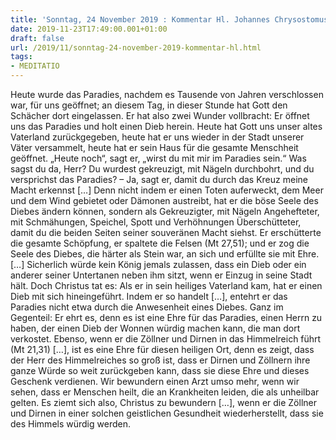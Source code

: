 ```yaml
---
title: 'Sonntag, 24 November 2019 : Kommentar Hl. Johannes Chrysostomus'
date: 2019-11-23T17:49:00.001+01:00
draft: false
url: /2019/11/sonntag-24-november-2019-kommentar-hl.html
tags: 
- MEDITATIO
---
```


Heute wurde das Paradies, nachdem es Tausende von Jahren verschlossen war, für uns geöffnet; an diesem Tag, in dieser Stunde hat Gott den Schächer dort eingelassen. Er hat also zwei Wunder vollbracht: Er öffnet uns das Paradies und holt einen Dieb herein. Heute hat Gott uns unser altes Vaterland zurückgegeben, heute hat er uns wieder in der Stadt unserer Väter versammelt, heute hat er sein Haus für die gesamte Menschheit geöffnet. „Heute noch“, sagt er, „wirst du mit mir im Paradies sein.“ Was sagst du da, Herr? Du wurdest gekreuzigt, mit Nägeln durchbohrt, und du versprichst das Paradies? – Ja, sagt er, damit du durch das Kreuz meine Macht erkennst \[…\] Denn nicht indem er einen Toten auferweckt, dem Meer und dem Wind gebietet oder Dämonen austreibt, hat er die böse Seele des Diebes ändern können, sondern als Gekreuzigter, mit Nägeln Angehefteter, mit Schmähungen, Speichel, Spott und Verhöhnungen Überschütteter, damit du die beiden Seiten seiner souveränen Macht siehst. Er erschütterte die gesamte Schöpfung, er spaltete die Felsen (Mt 27,51); und er zog die Seele des Diebes, die härter als Stein war, an sich und erfüllte sie mit Ehre. \[…\] Sicherlich würde kein König jemals zulassen, dass ein Dieb oder ein anderer seiner Untertanen neben ihm sitzt, wenn er Einzug in seine Stadt hält. Doch Christus tat es: Als er in sein heiliges Vaterland kam, hat er einen Dieb mit sich hineingeführt. Indem er so handelt \[…\], entehrt er das Paradies nicht etwa durch die Anwesenheit eines Diebes. Ganz im Gegenteil: Er ehrt es, denn es ist eine Ehre für das Paradies, einen Herrn zu haben, der einen Dieb der Wonnen würdig machen kann, die man dort verkostet. Ebenso, wenn er die Zöllner und Dirnen in das Himmelreich führt (Mt 21,31) \[…\], ist es eine Ehre für diesen heiligen Ort, denn es zeigt, dass der Herr des Himmelreiches so groß ist, dass er Dirnen und Zöllnern ihre ganze Würde so weit zurückgeben kann, dass sie diese Ehre und dieses Geschenk verdienen. Wir bewundern einen Arzt umso mehr, wenn wir sehen, dass er Menschen heilt, die an Krankheiten leiden, die als unheilbar gelten. Es ziemt sich also, Christus zu bewundern \[…\], wenn er die Zöllner und Dirnen in einer solchen geistlichen Gesundheit wiederherstellt, dass sie des Himmels würdig werden.
